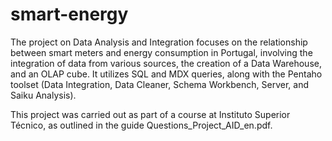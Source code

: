 # smart-energy
The project on Data Analysis and Integration focuses on the relationship between smart meters and energy consumption in Portugal, involving the integration of data from various sources, the creation of a Data Warehouse, and an OLAP cube. It utilizes SQL and MDX queries, along with the Pentaho toolset (Data Integration, Data Cleaner, Schema Workbench, Server, and Saiku Analysis).

This project was carried out as part of a course at Instituto Superior Técnico, as outlined in the guide Questions_Project_AID_en.pdf.
